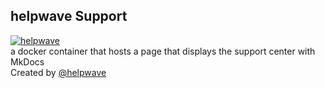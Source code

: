 ## helpwave Support
[![helpwave](https://github.com/helpwave/wg-manager/blob/feecc7b2753fb7e29eace484555e84bf788e4ae4/helpwave.png)](https://www.helpwave.de/) \
a docker container that hosts a page that displays the support center with MkDocs
<br>Created by [@helpwave](https://github.com/helpwave)